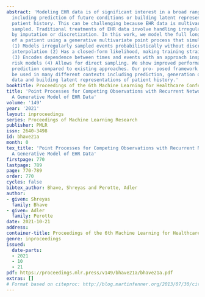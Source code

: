 ```yaml
---
abstract: 'Modeling EHR data is of significant interest in a broad range of applications
  including prediction of future conditions or building latent representations of
  patient history. This can be challenging because EHR data is multivariate and irregularly
  sampled. Traditional treatments of EHR data involve handling irregular sampling
  by imputation or discretization. In this work, we model the full longitudinal history
  of a patient using a generative multivariate point process that simultaneously:
  (1) Models irregularly sampled events probabilistically without discretization or
  interpolation (2) Has a closed-form likelihood, making training straightforward
  (3) Encodes dependence between times and events with an approach inspired by competing
  risk models (4) Allows for direct sampling. We show improved performance on next-event
  prediction compared to existing approaches. Our pro- posed framework could potentially
  be used in many different contexts including prediction, generation of synthetic
  data and building latent representations of patient history.'
booktitle: Proceedings of the 6th Machine Learning for Healthcare Conference
title: 'Point Processes for Competing Observations with Recurrent Networks (POPCORN):
  A Generative Model of EHR Data'
volume: '149'
year: '2021'
layout: inproceedings
series: Proceedings of Machine Learning Research
publisher: PMLR
issn: 2640-3498
id: bhave21a
month: 0
tex_title: 'Point Processes for Competing Observations with Recurrent Networks (POPCORN):
  A Generative Model of EHR Data'
firstpage: 770
lastpage: 789
page: 770-789
order: 770
cycles: false
bibtex_author: Bhave, Shreyas and Perotte, Adler
author:
- given: Shreyas
  family: Bhave
- given: Adler
  family: Perotte
date: 2021-10-21
address:
container-title: Proceedings of the 6th Machine Learning for Healthcare Conference
genre: inproceedings
issued:
  date-parts:
  - 2021
  - 10
  - 21
pdf: https://proceedings.mlr.press/v149/bhave21a/bhave21a.pdf
extras: []
# Format based on citeproc: http://blog.martinfenner.org/2013/07/30/citeproc-yaml-for-bibliographies/
---
```

